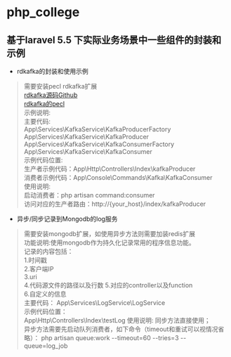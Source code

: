 # php_college
## 基于laravel 5.5 下实际业务场景中一些组件的封装和示例
+ rdkafka的封装和使用示例
 >需要安装pecl rdkafka扩展  
[rdkafka源码Github](https://github.com/arnaud-lb/php-rdkafka "Markdown")  
[rdkafka的pecl](https://pecl.php.net/package/rdkafka "Markdown")  
示例说明:  
主要代码:  
App\Services\KafkaService\KafkaProducerFactory  
App\Services\KafkaService\KafkaProducer  
App\Services\KafkaService\KafkaConsumerFactory  
App\Services\KafkaService\KafkaConsumer  
示例代码位置:  
生产者示例代码：App\Http\Controllers\Index\kafkaProducer  
消费者示例代码：App\Console\Commands\Kafka\KafkaConsumer  
使用说明:  
启动消费者：php artisan command:consumer  
访问对应的生产者路由：http://{your_host}/index/kafkaProducer  

+ 异步/同步记录到Mongodb的log服务  
>需要安装mongodb扩展，如使用异步方法则需要加装redis扩展   
功能说明:使用mongodb作为持久化记录常用的程序信息功能。  
记录的内容包括：  
1.时间戳  
2.客户端IP  
3.uri  
4.代码源文件的路径以及行数
5.对应的controller以及function  
6.自定义的信息  
主要代码：
App\Services\LogService\LogService  
示例代码位置：  
App\Http\Controllers\Index\testLog
使用说明:
同步方法直接使用；  
异步方法需要先启动队列消费者，如下命令（timeout和重试可以视情况省略）： 
php artisan queue:work --timeout=60 --tries=3 --queue=log_job



  

